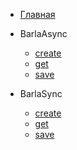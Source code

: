 - [Главная](/)

- BarlaAsync
  - [create](/async/create.md)
  - [get](/async/get.md)
  - [save](/async/save.md)

- BarlaSync
  - [create](/sync/create.md)
  - [get](/sync/get.md)
  - [save](/sync/save.md)
